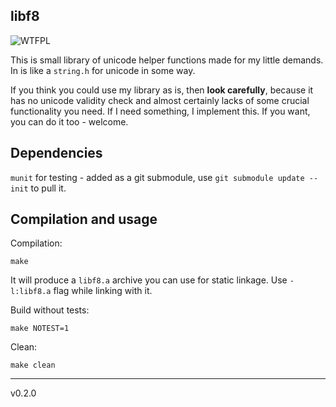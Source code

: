 ## libf8
![WTFPL](http://www.wtfpl.net/wp-content/uploads/2012/12/wtfpl-badge-2.png "WTFPL")

This is small library of unicode helper functions made for my little demands.
In is like a `string.h` for unicode in some way.

If you think you could use my library as is, then **look carefully**, because it has no unicode validity check and almost certainly lacks of some crucial functionality you need.
If I need something, I implement this.
If you want, you can do it too - welcome.

## Dependencies

`munit` for testing - added as a git submodule, use `git submodule update --init` to pull it.

## Compilation and usage

Compilation:

```
make
```

It will produce a `libf8.a` archive you can use for static linkage.
Use `-l:libf8.a` flag while linking with it.

Build without tests:

```
make NOTEST=1
```

Clean:

```
make clean
```

---

v0.2.0
